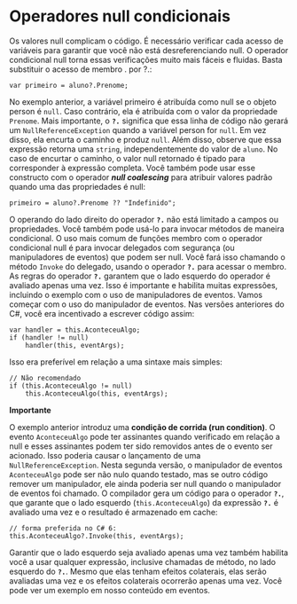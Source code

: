﻿# Operadores null condicionais

Os valores null complicam o código. É necessário verificar cada acesso de variáveis 
para garantir que você não está desreferenciando null. O operador condicional null 
torna essas verificações muito mais fáceis e fluidas.
Basta substituir o acesso de membro . por ?.:

```
var primeiro = aluno?.Prenome; 
```

No exemplo anterior, a variável primeiro é atribuída como null se o objeto person é 
`null`. Caso contrário, ela é atribuída com o valor da propriedade `Prenome`. Mais 
importante, o **`?.`** significa que essa linha de código não gerará um `NullReferenceException` 
quando a variável person for `null`. Em vez disso, ela encurta o caminho e produz `null`.
Além disso, observe que essa expressão retorna uma `string`, independentemente do valor 
de `aluno`. No caso de encurtar o caminho, o valor null retornado é tipado para corresponder 
à expressão completa.
Você também pode usar esse constructo com o operador ***null coalescing*** para atribuir valores 
padrão quando uma das propriedades é null:

```
primeiro = aluno?.Prenome ?? "Indefinido";
```

O operando do lado direito do operador **`?.`** não está limitado a campos ou propriedades. 
Você também pode usá-lo para invocar métodos de maneira condicional. O uso mais comum de 
funções membro com o operador condicional null é para invocar delegados com segurança 
(ou manipuladores de eventos) que podem ser null. Você fará isso chamando o método 
`Invoke` do delegado, usando o operador **`?.`** para acessar o membro. 
As regras do operador **`?.`** garantem que o lado esquerdo do operador é avaliado apenas uma vez. 
Isso é importante e habilita muitas expressões, incluindo o exemplo com o uso de manipuladores 
de eventos. Vamos começar com o uso do manipulador de eventos. Nas versões anteriores do C#, 
você era incentivado a escrever código assim:

```
var handler = this.AconteceuAlgo;
if (handler != null)
    handler(this, eventArgs);
```

Isso era preferível em relação a uma sintaxe mais simples:

```
// Não recomendado
if (this.AconteceuAlgo != null)
    this.AconteceuAlgo(this, eventArgs);
```

**Importante**

O exemplo anterior introduz uma **condição de corrida (run condition)**. 
O evento `AconteceuAlgo` pode ter assinantes quando verificado em relação 
a null e esses assinantes podem ter sido removidos antes de o evento ser 
acionado. Isso poderia causar o lançamento de uma `NullReferenceException`.
Nesta segunda versão, o manipulador de eventos `AconteceuAlgo` pode ser 
não nulo quando testado, mas se outro código remover um manipulador, ele 
ainda poderia ser null quando o manipulador de eventos foi chamado.
O compilador gera um código para o operador **`?.`**, que garante que o lado 
esquerdo (`this.AconteceuAlgo`) da expressão **`?.`** é avaliado uma vez e o 
resultado é armazenado em cache:

```
// forma preferida no C# 6:
this.AconteceuAlgo?.Invoke(this, eventArgs);
```

Garantir que o lado esquerdo seja avaliado apenas uma vez também habilita você 
a usar qualquer expressão, inclusive chamadas de método, no lado esquerdo do **`?.`**. 
Mesmo que elas tenham efeitos colaterais, elas serão avaliadas uma vez e os 
efeitos colaterais ocorrerão apenas uma vez. Você pode ver um exemplo em nosso 
conteúdo em eventos.